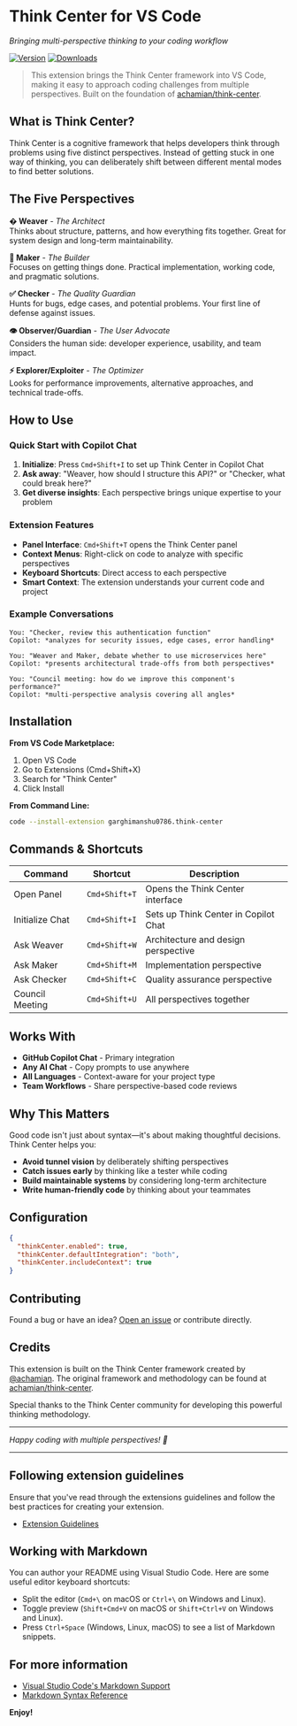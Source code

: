 # Think Center for VS Code

*Bringing multi-perspective thinking to your coding workflow*

[![Version](https://img.shields.io/vscode-marketplace/v/garghimanshu0786.think-center)](https://marketplace.visualstudio.com/items?itemName=garghimanshu0786.think-center)
[![Downloads](https://img.shields.io/vscode-marketplace/d/garghimanshu0786.think-center)](https://marketplace.visualstudio.com/items?itemName=garghimanshu0786.think-center)

> This extension brings the Think Center framework into VS Code, making it easy to approach coding challenges from multiple perspectives. Built on the foundation of [achamian/think-center](https://github.com/achamian/think-center).

## What is Think Center?

Think Center is a cognitive framework that helps developers think through problems using five distinct perspectives. Instead of getting stuck in one way of thinking, you can deliberately shift between different mental modes to find better solutions.

## The Five Perspectives

**�️ Weaver** - *The Architect*  
Thinks about structure, patterns, and how everything fits together. Great for system design and long-term maintainability.

**🔨 Maker** - *The Builder*  
Focuses on getting things done. Practical implementation, working code, and pragmatic solutions.

**✅ Checker** - *The Quality Guardian*  
Hunts for bugs, edge cases, and potential problems. Your first line of defense against issues.

**👁️ Observer/Guardian** - *The User Advocate*  
Considers the human side: developer experience, usability, and team impact.

**⚡ Explorer/Exploiter** - *The Optimizer*  
Looks for performance improvements, alternative approaches, and technical trade-offs.

## How to Use

### Quick Start with Copilot Chat

1. **Initialize**: Press `Cmd+Shift+I` to set up Think Center in Copilot Chat
2. **Ask away**: "Weaver, how should I structure this API?" or "Checker, what could break here?"
3. **Get diverse insights**: Each perspective brings unique expertise to your problem

### Extension Features

- **Panel Interface**: `Cmd+Shift+T` opens the Think Center panel
- **Context Menus**: Right-click on code to analyze with specific perspectives  
- **Keyboard Shortcuts**: Direct access to each perspective
- **Smart Context**: The extension understands your current code and project

### Example Conversations

```
You: "Checker, review this authentication function"
Copilot: *analyzes for security issues, edge cases, error handling*

You: "Weaver and Maker, debate whether to use microservices here"
Copilot: *presents architectural trade-offs from both perspectives*

You: "Council meeting: how do we improve this component's performance?"
Copilot: *multi-perspective analysis covering all angles*
```

## Installation

**From VS Code Marketplace:**
1. Open VS Code
2. Go to Extensions (Cmd+Shift+X)
3. Search for "Think Center"
4. Click Install

**From Command Line:**
```bash
code --install-extension garghimanshu0786.think-center
```

## Commands & Shortcuts

| Command | Shortcut | Description |
|---------|----------|-------------|
| Open Panel | `Cmd+Shift+T` | Opens the Think Center interface |
| Initialize Chat | `Cmd+Shift+I` | Sets up Think Center in Copilot Chat |
| Ask Weaver | `Cmd+Shift+W` | Architecture and design perspective |
| Ask Maker | `Cmd+Shift+M` | Implementation perspective |
| Ask Checker | `Cmd+Shift+C` | Quality assurance perspective |
| Council Meeting | `Cmd+Shift+U` | All perspectives together |

## Works With

- **GitHub Copilot Chat** - Primary integration
- **Any AI Chat** - Copy prompts to use anywhere
- **All Languages** - Context-aware for your project type
- **Team Workflows** - Share perspective-based code reviews

## Why This Matters

Good code isn't just about syntax—it's about making thoughtful decisions. Think Center helps you:

- **Avoid tunnel vision** by deliberately shifting perspectives
- **Catch issues early** by thinking like a tester while coding
- **Build maintainable systems** by considering long-term architecture
- **Write human-friendly code** by thinking about your teammates

## Configuration

```json
{
  "thinkCenter.enabled": true,
  "thinkCenter.defaultIntegration": "both",
  "thinkCenter.includeContext": true
}
```

## Contributing

Found a bug or have an idea? [Open an issue](https://github.com/garghimanshu0786/think-center-vscode/issues) or contribute directly.

## Credits

This extension is built on the Think Center framework created by [@achamian](https://github.com/achamian). The original framework and methodology can be found at [achamian/think-center](https://github.com/achamian/think-center).

Special thanks to the Think Center community for developing this powerful thinking methodology.

---

*Happy coding with multiple perspectives! 🧠*

---

## Following extension guidelines

Ensure that you've read through the extensions guidelines and follow the best practices for creating your extension.

* [Extension Guidelines](https://code.visualstudio.com/api/references/extension-guidelines)

## Working with Markdown

You can author your README using Visual Studio Code. Here are some useful editor keyboard shortcuts:

* Split the editor (`Cmd+\` on macOS or `Ctrl+\` on Windows and Linux).
* Toggle preview (`Shift+Cmd+V` on macOS or `Shift+Ctrl+V` on Windows and Linux).
* Press `Ctrl+Space` (Windows, Linux, macOS) to see a list of Markdown snippets.

## For more information

* [Visual Studio Code's Markdown Support](http://code.visualstudio.com/docs/languages/markdown)
* [Markdown Syntax Reference](https://help.github.com/articles/markdown-basics/)

**Enjoy!**
